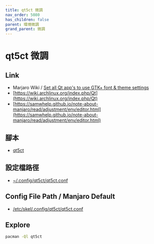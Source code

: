 ```yaml
---
title: qt5ct 微調
nav_order: 5080
has_children: false
parent: 環境微調
grand_parent: 微調
---
```


# qt5ct 微調


## Link

* Marjaro Wiki / [Set all Qt app's to use GTK+ font & theme settings](https://wiki.manjaro.org/index.php/Set_all_Qt_app%27s_to_use_GTK%2B_font_%26_theme_settings)
* [https://wiki.archlinux.org/index.php/Qt](https://wiki.archlinux.org/index.php/Qt)
* [https://samwhelp.github.io/note-about-manjaro/read/adjustment/env/editor.html](https://samwhelp.github.io/note-about-manjaro/read/adjustment/env/editor.html)

## 腳本

* [qt5ct](https://github.com/samwhelp/note-about-manjaro/tree/gh-pages/_demo/adjustment/part/qt5ct)


## 設定檔路徑

* [~/.config/qt5ct/qt5ct.conf](https://github.com/samwhelp/note-about-manjaro/blob/gh-pages/_demo/adjustment/part/qt5ct/config/qt5ct/qt5ct.conf)


## Config File Path / Manjaro Default

* [/etc/skel/.config/qt5ct/qt5ct.conf](file:///etc/skel/.config/qt5ct/qt5ct.conf)


## Explore

``` sh
pacman -Ql qt5ct
```
